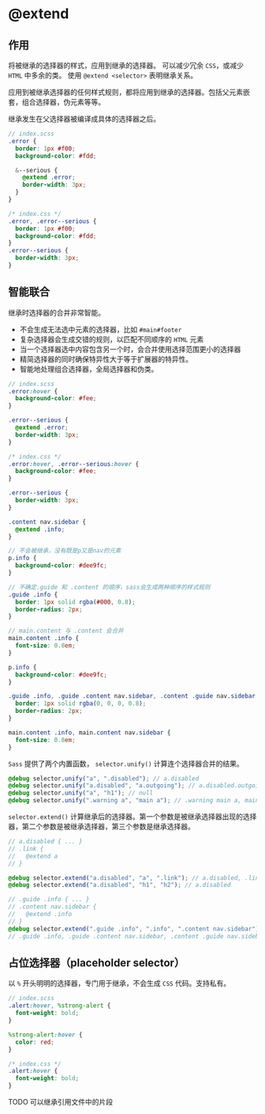 # @extend

## 作用

将被继承的选择器的样式，应用到继承的选择器。
可以减少冗余 `CSS`，或减少 `HTML` 中多余的类。
使用 `@extend <selector>` 表明继承关系。

应用到被继承选择器的任何样式规则，都将应用到继承的选择器。包括父元素嵌套，组合选择器，伪元素等等。

继承发生在父选择器被编译成具体的选择器之后。

```scss
// index.scss
.error {
  border: 1px #f00;
  background-color: #fdd;

  &--serious {
    @extend .error;
    border-width: 3px;
  }
}
```

```css
/* index.css */
.error, .error--serious {
  border: 1px #f00;
  background-color: #fdd;
}
.error--serious {
  border-width: 3px;
}
```

## 智能联合

继承时选择器的合并非常智能。

- 不会生成无法选中元素的选择器，比如 `#main#footer`
- 复杂选择器会生成交错的规则，以匹配不同顺序的 `HTML` 元素
- 当一个选择器选中内容包含另一个时，会合并使用选择范围更小的选择器
- 精简选择器的同时确保特异性大于等于扩展器的特异性。
- 智能地处理组合选择器，全局选择器和伪类。

```scss
// index.scss
.error:hover {
  background-color: #fee;
}

.error--serious {
  @extend .error;
  border-width: 3px;
}
```

```css
/* index.css */
.error:hover, .error--serious:hover {
  background-color: #fee;
}

.error--serious {
  border-width: 3px;
}
```

```scss
.content nav.sidebar {
  @extend .info;
}

// 不会被继承，没有既是p又是nav的元素
p.info {
  background-color: #dee9fc;
}

// 不确定.guide 和 .content 的顺序，sass会生成两种顺序的样式规则
.guide .info {
  border: 1px solid rgba(#000, 0.8);
  border-radius: 2px;
}

// main.content 与 .content 会合并
main.content .info {
  font-size: 0.8em;
}
```

```css
p.info {
  background-color: #dee9fc;
}

.guide .info, .guide .content nav.sidebar, .content .guide nav.sidebar {
  border: 1px solid rgba(0, 0, 0, 0.8);
  border-radius: 2px;
}

main.content .info, main.content nav.sidebar {
  font-size: 0.8em;
}
```

`Sass` 提供了两个内置函数，
`selector.unify()` 计算连个选择器合并的结果。

```scss
@debug selector.unify("a", ".disabled"); // a.disabled
@debug selector.unify("a.disabled", "a.outgoing"); // a.disabled.outgoing
@debug selector.unify("a", "h1"); // null
@debug selector.unify(".warning a", "main a"); // .warning main a, main .warning a
```

`selector.extend()` 计算继承后的选择器。第一个参数是被继承选择器出现的选择器，第二个参数是被继承选择器，第三个参数是继承选择器。

```scss
// a.disabled { ... }
// .link {
//   @extend a
// }

@debug selector.extend("a.disabled", "a", ".link"); // a.disabled, .link.disabled
@debug selector.extend("a.disabled", "h1", "h2"); // a.disabled

// .guide .info { ... }
// .content nav.sidebar {
//   @extend .info
// }
@debug selector.extend(".guide .info", ".info", ".content nav.sidebar");
// .guide .info, .guide .content nav.sidebar, .content .guide nav.sidebar
```

## 占位选择器（placeholder selector）

以 `%` 开头明明的选择器，专门用于继承，不会生成 `CSS` 代码。支持私有。

```scss
// index.scss
.alert:hover, %strong-alert {
  font-weight: bold;
}

%strong-alert:hover {
  color: red;
}
```

```css
/* index.css */
.alert:hover {
  font-weight: bold;
}
```

TODO 可以继承引用文件中的片段
